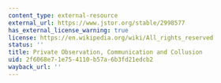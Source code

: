 ```yaml
---
content_type: external-resource
external_url: https://www.jstor.org/stable/2998577
has_external_license_warning: true
license: https://en.wikipedia.org/wiki/All_rights_reserved
status: ''
title: Private Observation, Communication and Collusion
uid: 2f6068e7-1e75-4110-b57a-6b3fd21edcb2
wayback_url: ''
---
```

